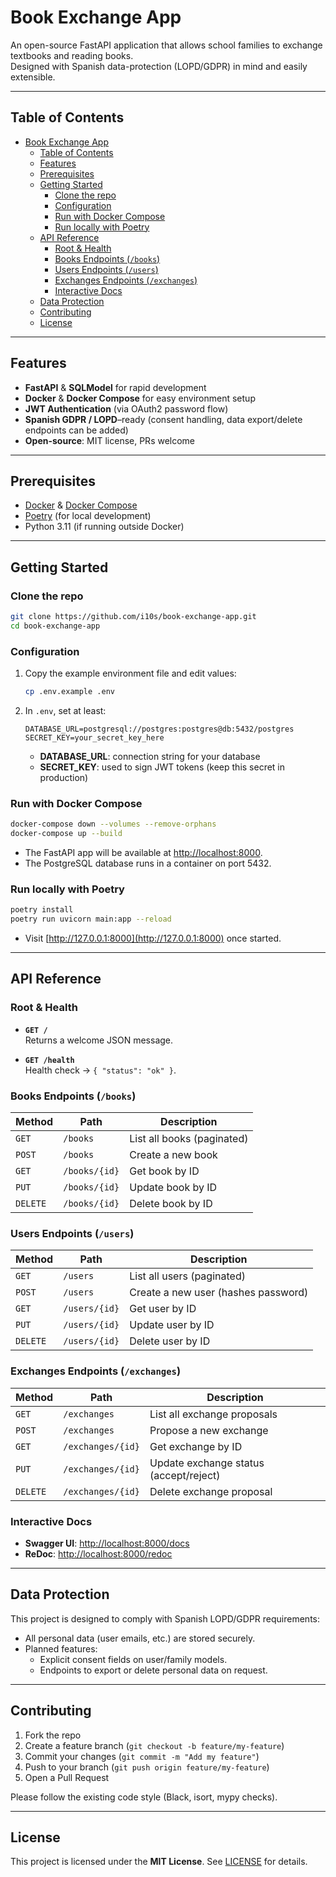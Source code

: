 # Book Exchange App

An open-source FastAPI application that allows school families to exchange textbooks and reading books.  
Designed with Spanish data-protection (LOPD/GDPR) in mind and easily extensible.

---

## Table of Contents

- [Book Exchange App](#book-exchange-app)
  - [Table of Contents](#table-of-contents)
  - [Features](#features)
  - [Prerequisites](#prerequisites)
  - [Getting Started](#getting-started)
    - [Clone the repo](#clone-the-repo)
    - [Configuration](#configuration)
    - [Run with Docker Compose](#run-with-docker-compose)
    - [Run locally with Poetry](#run-locally-with-poetry)
  - [API Reference](#api-reference)
    - [Root \& Health](#root--health)
    - [Books Endpoints (`/books`)](#books-endpoints-books)
    - [Users Endpoints (`/users`)](#users-endpoints-users)
    - [Exchanges Endpoints (`/exchanges`)](#exchanges-endpoints-exchanges)
    - [Interactive Docs](#interactive-docs)
  - [Data Protection](#data-protection)
  - [Contributing](#contributing)
  - [License](#license)

---

## Features

- **FastAPI** & **SQLModel** for rapid development  
- **Docker** & **Docker Compose** for easy environment setup  
- **JWT Authentication** (via OAuth2 password flow)  
- **Spanish GDPR / LOPD**–ready (consent handling, data export/delete endpoints can be added)  
- **Open-source**: MIT license, PRs welcome  

---

## Prerequisites

- [Docker](https://www.docker.com/) & [Docker Compose](https://docs.docker.com/compose/)  
- [Poetry](https://python-poetry.org/) (for local development)  
- Python 3.11 (if running outside Docker)  

---

## Getting Started

### Clone the repo

```bash
git clone https://github.com/i10s/book-exchange-app.git
cd book-exchange-app
```

### Configuration

1. Copy the example environment file and edit values:

   ```bash
   cp .env.example .env
   ```

2. In `.env`, set at least:

   ```dotenv
   DATABASE_URL=postgresql://postgres:postgres@db:5432/postgres
   SECRET_KEY=your_secret_key_here
   ```

   - **DATABASE_URL**: connection string for your database  
   - **SECRET_KEY**: used to sign JWT tokens (keep this secret in production)  

### Run with Docker Compose

```bash
docker-compose down --volumes --remove-orphans
docker-compose up --build
```

- The FastAPI app will be available at [http://localhost:8000](http://localhost:8000).  
- The PostgreSQL database runs in a container on port 5432.  

### Run locally with Poetry

```bash
poetry install
poetry run uvicorn main:app --reload
```

- Visit [http://127.0.0.1:8000](http://127.0.0.1:8000) once started.  

---

## API Reference

### Root & Health

- **`GET /`**  
  Returns a welcome JSON message.

- **`GET /health`**  
  Health check → `{ "status": "ok" }`.

### Books Endpoints (`/books`)

| Method | Path             | Description                     |
| ------ | ---------------- | ------------------------------- |
| `GET`  | `/books`         | List all books (paginated)      |
| `POST` | `/books`         | Create a new book               |
| `GET`  | `/books/{id}`    | Get book by ID                  |
| `PUT`  | `/books/{id}`    | Update book by ID               |
| `DELETE`| `/books/{id}`   | Delete book by ID               |

### Users Endpoints (`/users`)

| Method | Path             | Description                         |
| ------ | ---------------- | ----------------------------------- |
| `GET`  | `/users`         | List all users (paginated)          |
| `POST` | `/users`         | Create a new user (hashes password) |
| `GET`  | `/users/{id}`    | Get user by ID                      |
| `PUT`  | `/users/{id}`    | Update user by ID                   |
| `DELETE`| `/users/{id}`   | Delete user by ID                   |

### Exchanges Endpoints (`/exchanges`)

| Method | Path               | Description                           |
| ------ | ------------------ | ------------------------------------- |
| `GET`  | `/exchanges`       | List all exchange proposals           |
| `POST` | `/exchanges`       | Propose a new exchange                |
| `GET`  | `/exchanges/{id}`  | Get exchange by ID                    |
| `PUT`  | `/exchanges/{id}`  | Update exchange status (accept/reject)|
| `DELETE`| `/exchanges/{id}` | Delete exchange proposal              |

### Interactive Docs

- **Swagger UI**: [http://localhost:8000/docs](http://localhost:8000/docs)  
- **ReDoc**: [http://localhost:8000/redoc](http://localhost:8000/redoc)  

---

## Data Protection

This project is designed to comply with Spanish LOPD/GDPR requirements:

- All personal data (user emails, etc.) are stored securely.  
- Planned features:
  - Explicit consent fields on user/family models.  
  - Endpoints to export or delete personal data on request.  

---

## Contributing

1. Fork the repo  
2. Create a feature branch (`git checkout -b feature/my-feature`)  
3. Commit your changes (`git commit -m "Add my feature"`)  
4. Push to your branch (`git push origin feature/my-feature`)  
5. Open a Pull Request  

Please follow the existing code style (Black, isort, mypy checks).

---

## License

This project is licensed under the **MIT License**. See [LICENSE](LICENSE) for details.
